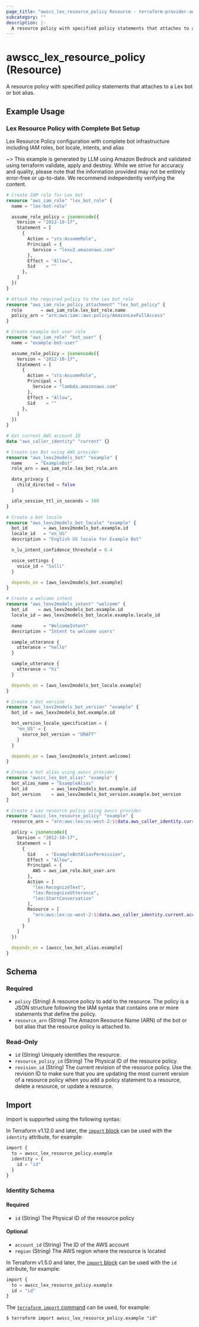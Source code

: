 ```yaml
---
page_title: "awscc_lex_resource_policy Resource - terraform-provider-awscc"
subcategory: ""
description: |-
  A resource policy with specified policy statements that attaches to a Lex bot or bot alias.
---
```


# awscc_lex_resource_policy (Resource)

A resource policy with specified policy statements that attaches to a Lex bot or bot alias.

## Example Usage

### Lex Resource Policy with Complete Bot Setup
Lex Resource Policy configuration with complete bot infrastructure including IAM roles, bot locale, intents, and alias

~> This example is generated by LLM using Amazon Bedrock and validated using terraform validate, apply and destroy. While we strive for accuracy and quality, please note that the information provided may not be entirely error-free or up-to-date. We recommend independently verifying the content.

```terraform
# Create IAM role for Lex bot
resource "aws_iam_role" "lex_bot_role" {
  name = "lex-bot-role"

  assume_role_policy = jsonencode({
    Version = "2012-10-17",
    Statement = [
      {
        Action = "sts:AssumeRole",
        Principal = {
          Service = "lexv2.amazonaws.com"
        },
        Effect = "Allow",
        Sid    = ""
      },
    ]
  })
}

# Attach the required policy to the Lex bot role
resource "aws_iam_role_policy_attachment" "lex_bot_policy" {
  role       = aws_iam_role.lex_bot_role.name
  policy_arn = "arn:aws:iam::aws:policy/AmazonLexFullAccess"
}

# Create example bot user role
resource "aws_iam_role" "bot_user" {
  name = "example-bot-user"

  assume_role_policy = jsonencode({
    Version = "2012-10-17",
    Statement = [
      {
        Action = "sts:AssumeRole",
        Principal = {
          Service = "lambda.amazonaws.com"
        },
        Effect = "Allow",
        Sid    = ""
      },
    ]
  })
}

# Get current AWS account ID
data "aws_caller_identity" "current" {}

# Create Lex Bot using AWS provider
resource "aws_lexv2models_bot" "example" {
  name     = "ExampleBot"
  role_arn = aws_iam_role.lex_bot_role.arn

  data_privacy {
    child_directed = false
  }

  idle_session_ttl_in_seconds = 300
}

# Create a bot locale
resource "aws_lexv2models_bot_locale" "example" {
  bot_id      = aws_lexv2models_bot.example.id
  locale_id   = "en_US"
  description = "English US locale for Example Bot"

  n_lu_intent_confidence_threshold = 0.4

  voice_settings {
    voice_id = "Salli"
  }

  depends_on = [aws_lexv2models_bot.example]
}

# Create a welcome intent
resource "aws_lexv2models_intent" "welcome" {
  bot_id    = aws_lexv2models_bot.example.id
  locale_id = aws_lexv2models_bot_locale.example.locale_id

  name        = "WelcomeIntent"
  description = "Intent to welcome users"

  sample_utterance {
    utterance = "hello"
  }

  sample_utterance {
    utterance = "hi"
  }

  depends_on = [aws_lexv2models_bot_locale.example]
}

# Create a bot version
resource "aws_lexv2models_bot_version" "example" {
  bot_id = aws_lexv2models_bot.example.id

  bot_version_locale_specification = {
    "en_US" = {
      source_bot_version = "DRAFT"
    }
  }

  depends_on = [aws_lexv2models_intent.welcome]
}

# Create a bot alias using awscc provider
resource "awscc_lex_bot_alias" "example" {
  bot_alias_name = "ExampleAlias"
  bot_id         = aws_lexv2models_bot.example.id
  bot_version    = aws_lexv2models_bot_version.example.bot_version
}

# Create a Lex resource policy using awscc provider
resource "awscc_lex_resource_policy" "example" {
  resource_arn = "arn:aws:lex:us-west-2:${data.aws_caller_identity.current.account_id}:bot-alias/${awscc_lex_bot_alias.example.bot_id}/${awscc_lex_bot_alias.example.bot_alias_id}"

  policy = jsonencode({
    Version = "2012-10-17",
    Statement = [
      {
        Sid    = "ExampleBotAliasPermission",
        Effect = "Allow",
        Principal = {
          AWS = aws_iam_role.bot_user.arn
        },
        Action = [
          "lex:RecognizeText",
          "lex:RecognizeUtterance",
          "lex:StartConversation"
        ],
        Resource = [
          "arn:aws:lex:us-west-2:${data.aws_caller_identity.current.account_id}:bot-alias/${awscc_lex_bot_alias.example.bot_id}/${awscc_lex_bot_alias.example.bot_alias_id}"
        ]
      }
    ]
  })

  depends_on = [awscc_lex_bot_alias.example]
}
```

<!-- schema generated by tfplugindocs -->
## Schema

### Required

- `policy` (String) A resource policy to add to the resource. The policy is a JSON structure following the IAM syntax that contains one or more statements that define the policy.
- `resource_arn` (String) The Amazon Resource Name (ARN) of the bot or bot alias that the resource policy is attached to.

### Read-Only

- `id` (String) Uniquely identifies the resource.
- `resource_policy_id` (String) The Physical ID of the resource policy.
- `revision_id` (String) The current revision of the resource policy. Use the revision ID to make sure that you are updating the most current version of a resource policy when you add a policy statement to a resource, delete a resource, or update a resource.

## Import

Import is supported using the following syntax:

In Terraform v1.12.0 and later, the [`import` block](https://developer.hashicorp.com/terraform/language/import) can be used with the `identity` attribute, for example:

```terraform
import {
  to = awscc_lex_resource_policy.example
  identity = {
    id = "id"
  }
}
```

<!-- schema generated by tfplugindocs -->
### Identity Schema

#### Required

- `id` (String) The Physical ID of the resource policy

#### Optional

- `account_id` (String) The ID of the AWS account
- `region` (String) The AWS region where the resource is located

In Terraform v1.5.0 and later, the [`import` block](https://developer.hashicorp.com/terraform/language/import) can be used with the `id` attribute, for example:

```terraform
import {
  to = awscc_lex_resource_policy.example
  id = "id"
}
```

The [`terraform import` command](https://developer.hashicorp.com/terraform/cli/commands/import) can be used, for example:

```shell
$ terraform import awscc_lex_resource_policy.example "id"
```
